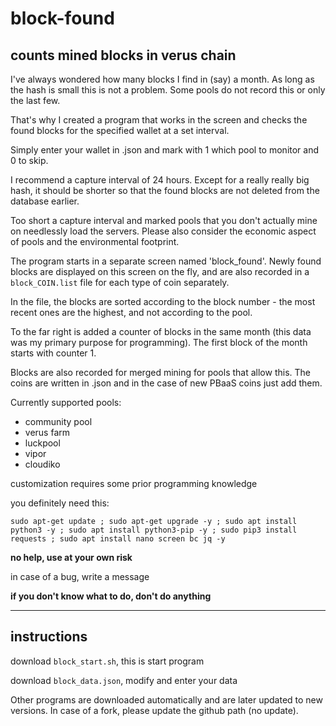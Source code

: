 # block-found
## counts mined blocks in verus chain
I've always wondered how many blocks I find in (say) a month. As long as the hash is small this is not a problem. Some pools do not record this or only the last few.

That's why I created a program that works in the screen and checks the found blocks for the specified wallet at a set interval.

Simply enter your wallet in .json and mark with 1 which pool to monitor and 0 to skip.

I recommend a capture interval of 24 hours. Except for a really really big hash, it should be shorter so that the found blocks are not deleted from the database earlier.

Too short a capture interval and marked pools that you don't actually mine on needlessly load the servers. Please also consider the economic aspect of pools and the environmental footprint.

The program starts in a separate screen named 'block_found'. Newly found blocks are displayed on this screen on the fly, and are also recorded in a `block_COIN.list` file for each type of coin separately.

In the file, the blocks are sorted according to the block number - the most recent ones are the highest, and not according to the pool.

To the far right is added a counter of blocks in the same month (this data was my primary purpose for programming). The first block of the month starts with counter 1.

Blocks are also recorded for merged mining for pools that allow this. The coins are written in .json and in the case of new PBaaS coins just add them.

Currently supported pools:
-  community pool
-  verus farm
-  luckpool
-  vipor
-  cloudiko

customization requires some prior programming knowledge

you definitely need this:

`sudo apt-get update ; sudo apt-get upgrade -y ; sudo apt install python3 -y ; sudo apt install python3-pip -y ; sudo pip3 install requests ; sudo apt install nano screen bc jq -y`

**no help, use at your own risk**

in case of a bug, write a message

**if you don't know what to do, don't do anything**

___________
## instructions

download `block_start.sh`, this is start program

download `block_data.json`, modify and enter your data

Other programs are downloaded automatically and are later updated to new versions. In case of a fork, please update the github path (no update).
